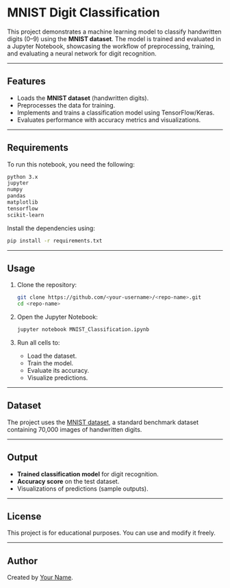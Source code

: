 # MNIST Digit Classification

This project demonstrates a machine learning model to classify handwritten digits (0–9) using the **MNIST dataset**. The model is trained and evaluated in a Jupyter Notebook, showcasing the workflow of preprocessing, training, and evaluating a neural network for digit recognition.

---

## Features
- Loads the **MNIST dataset** (handwritten digits).
- Preprocesses the data for training.
- Implements and trains a classification model using TensorFlow/Keras.
- Evaluates performance with accuracy metrics and visualizations.

---

## Requirements
To run this notebook, you need the following:

```bash
python 3.x
jupyter
numpy
pandas
matplotlib
tensorflow
scikit-learn
```

Install the dependencies using:
```bash
pip install -r requirements.txt
```

---

## Usage
1. Clone the repository:
   ```bash
   git clone https://github.com/<your-username>/<repo-name>.git
   cd <repo-name>
   ```

2. Open the Jupyter Notebook:
   ```bash
   jupyter notebook MNIST_Classification.ipynb
   ```

3. Run all cells to:
   - Load the dataset.
   - Train the model.
   - Evaluate its accuracy.
   - Visualize predictions.

---

## Dataset
The project uses the [MNIST dataset](http://yann.lecun.com/exdb/mnist/), a standard benchmark dataset containing 70,000 images of handwritten digits.

---

## Output
- **Trained classification model** for digit recognition.
- **Accuracy score** on the test dataset.
- Visualizations of predictions (sample outputs).

---

## License
This project is for educational purposes. You can use and modify it freely.

---

## Author
Created by [Your Name](https://github.com/<your-username>).
